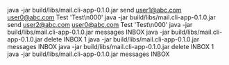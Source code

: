 
java -jar build/libs/mail.cli-app-0.1.0.jar send user1@abc.com user0@abc.com Test 'Test\n000'
java -jar build/libs/mail.cli-app-0.1.0.jar send user2@abc.com user0@abc.com Test 'Test\n000'
java -jar build/libs/mail.cli-app-0.1.0.jar messages INBOX
java -jar build/libs/mail.cli-app-0.1.0.jar delete INBOX 1
java -jar build/libs/mail.cli-app-0.1.0.jar messages INBOX
java -jar build/libs/mail.cli-app-0.1.0.jar delete INBOX 1
java -jar build/libs/mail.cli-app-0.1.0.jar messages INBOX
